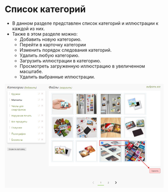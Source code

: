 # Список категорий
* В данном разделе представлен список категорий и иллюстрации к каждой из них.
* Также в этом разделе можно:
    + Добавить новую категорию.
    + Перейти в карточку категории
    + Изменить порядок следования категорий.
    + Удалить любую категорию.
    + Загрузить иллюстрации в категорию.
    + Просмотреть загруженную иллюстрацию в увеличенном масштабе.
    + Удалить выбранные иллюстрации.

![](../_media/gallery/gallery03.png ':size=70%')
